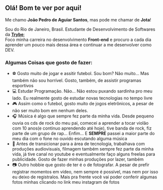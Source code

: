 <h2>Olá! Bom te ver por aqui!</h2>
<p>Me chamo <strong>João Pedro de Aguiar Santos</strong>, mas pode me chamar de <strong>Jota</strong>!</p>
<p>Sou do Rio de Janeiro, Brasil. Estudante de Desenvolvimento de Softwares da <a href="https://www.betrybe.com/"><strong>Trybe</strong></a>;<br />
Foco minha carreira no desenvolvimento <strong>Front-end</strong> e procuro a cada dia aprender um pouco mais dessa área e continuar a me desenvolver como DEV.</p>

<h3>Algumas Coisas que gosto de fazer: </h3>

<ul>
  <li>⚽ Gosto muito de jogar e assitir futebol. Sou bom? Não muito... Mas também não sou horrível. Gosto, também, de assistir programas esportivos </li>
  <li>💻 Estudar Programação. Não... Não estou puxando sardinha pro meu lado. Eu realmente gosto de estudar novas tecnologias no tempo livre</li>
  <li>🎮 Assim como o futebol, gosto muito de jogos eletrônicos, a pesar de não ser muito bom em nenhum deles.</li>
  <li>🎧 Música é algo que sempre fez parte da minha vida. Desde pequeno ouvia os cds de rock do meu pai, comecei a aprender a tocar violão com 10 anos(e continuo aprendendo até hoje), tive banda de rock, fiz parte de um grupo de rap... Enfim... E <strong>SEMPRE</strong> passei a maior parte do meu dia com o fone no ouvido escutando alguma música</li>
  <li>🎥 Antes de transicionar para a área de tecnologia, trabalhava com produções audiovisuais, filmagem também sempre fez parte da minha vida, já tive canal no youtube e eventualmente faço alguns freelas para publicidade. Gosto de fazer minhas produções por lazer, também</li>
  <li>📷 Outro hobbie que gosto de ter é o de fotografar. A pesar de prefir registrar momentos em vídeo, nem sempre é possível, mas nem por isso eu deixo de registralos. Mais pra frente você vai poder conferir algumas fotos minhas clicando no link meu instagram de fotos</li>
</ul>
